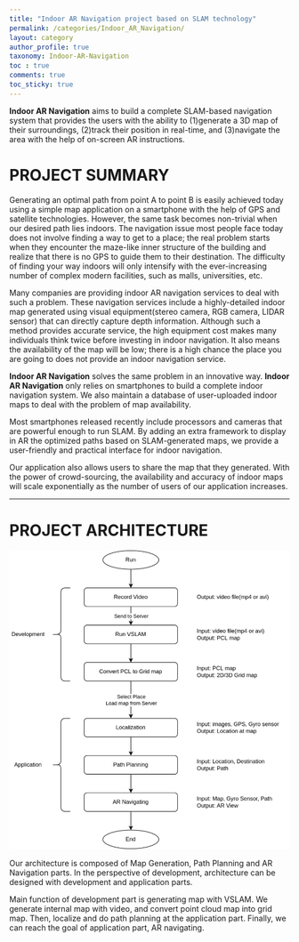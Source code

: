 ```yaml
---
title: "Indoor AR Navigation project based on SLAM technology"
permalink: /categories/Indoor_AR_Navigation/
layout: category
author_profile: true
taxonomy: Indoor-AR-Navigation
toc : true
comments: true
toc_sticky: true
---
```

**Indoor AR Navigation** aims to build a complete SLAM-based navigation system that provides the users with the ability to (1)generate a 3D map of their surroundings, (2)track their position in real-time, and (3)navigate the area with the help of on-screen AR instructions.

# PROJECT SUMMARY

Generating an optimal path from point A to point B is easily achieved today using a simple map application on a smartphone with the help of GPS and satellite technologies. However, the same task becomes non-trivial when our desired path lies indoors. The navigation issue most people face today does not involve finding a way to get to a place; the real problem starts when they encounter the maze-like inner structure of the building and realize that there is no GPS to guide them to their destination. The difficulty of finding your way indoors will only intensify with the ever-increasing number of complex modern facilities, such as malls, universities, etc.

Many companies are providing indoor AR navigation services to deal with such a problem. These navigation services include a highly-detailed indoor map generated using visual equipment(stereo camera, RGB camera, LIDAR sensor) that can directly capture depth information. Although such a method provides accurate service, the high equipment cost makes many individuals think twice before investing in indoor navigation. It also means the availability of the map will be low; there is a high chance the place you are going to does not provide an indoor navigation service.

**Indoor AR Navigation** solves the same problem in an innovative way. **Indoor AR Navigation** only relies on smartphones to build a complete indoor navigation system. We also maintain a database of user-uploaded indoor maps to deal with the problem of map availability.

Most smartphones released recently include processors and cameras that are powerful enough to run SLAM. By adding an extra framework to display in AR the optimized paths based on SLAM-generated maps, we provide a user-friendly and practical interface for indoor navigation.

Our application also allows users to share the map that they generated. With the power of crowd-sourcing, the availability and accuracy of indoor maps will scale exponentially as the number of users of our application increases.

---

# PROJECT ARCHITECTURE

![flowchart.jpg](/assets/images/posts/flowchart.jpg)

Our architecture is composed of Map Generation, Path Planning and AR Navigation parts. In the perspective of development, architecture can be designed with development and application parts.

Main function of development part is generating map with VSLAM. We generate internal map with video, and convert point cloud map into grid map. Then, localize and do path planning at the application part. Finally, we can reach the goal of application part, AR navigating.
